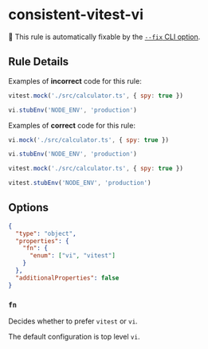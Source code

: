 # consistent-vitest-vi

🔧 This rule is automatically fixable by the [`--fix` CLI option](https://eslint.org/docs/latest/user-guide/command-line-interface#--fix).

<!-- end auto-generated rule header -->

## Rule Details

Examples of **incorrect** code for this rule:

```js
vitest.mock('./src/calculator.ts', { spy: true })

vi.stubEnv('NODE_ENV', 'production')
```

Examples of **correct** code for this rule:

```js
vi.mock('./src/calculator.ts', { spy: true })

vi.stubEnv('NODE_ENV', 'production')
```

```js
vitest.mock('./src/calculator.ts', { spy: true })

vitest.stubEnv('NODE_ENV', 'production')
```

## Options

```json
{
  "type": "object",
  "properties": {
    "fn": {
      "enum": ["vi", "vitest"]
    }
  },
  "additionalProperties": false
}
```

### `fn`

Decides whether to prefer `vitest` or `vi`.

The default configuration is top level `vi`.

